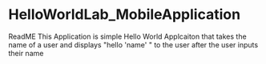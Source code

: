 # HelloWorldLab_MobileApplication
ReadME
This Application is simple Hello World Applcaiton 
that takes the name of a user and displays "hello 'name' " to the user
after the user inputs their name 
